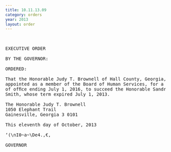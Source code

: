```yaml
---
title: 10.11.13.09
category: orders
year: 2013
layout: order
---
```


<pre> 

EXECUTIVE ORDER

BY THE GOVERNOR:

ORDERED:

That the Honorable Judy T. Brownell of Hall County, Georgia, is
appointed as a member of the Board of Human Services, for a term
of ofﬁce ending July 1, 2016, to succeed the Honorable Sandra R.
Smith, whose term expired July 1, 2013.

The Honorable Judy T. Brownell
1050 Elephant Trail
Gainesville, Georgia 3 0101

This eleventh day of October, 2013

‘(\nI0~a~\De4.,€,

GOVERNOR

</pre>
